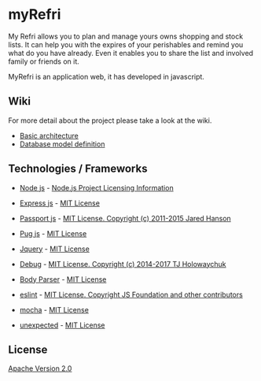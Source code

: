 # myRefri

My Refri allows you to plan and manage yours owns shopping and stock lists. It can help you with the expires of your perishables and remind you what do you have already. Even it enables you to share the list and involved family or friends on it.

MyRefri is an application web, it has developed in javascript.

## Wiki
For more detail about the project please take a look at the wiki.

- [Basic architecture](https://github.com/EstefaniaGuardado/myAppJs/wiki#basic-architecture)
- [Database model definition]()

## Technologies / Frameworks
- [Node js](https://nodejs.org/en/) - [Node.js Project Licensing Information](https://raw.githubusercontent.com/nodejs/node/master/LICENSE)
- [Express js](http://expressjs.com/) - [MIT License](https://github.com/expressjs/express/blob/master/LICENSE)
- [Passport js](http://www.passportjs.org/) - [MIT License. Copyright (c) 2011-2015 Jared Hanson](https://github.com/jaredhanson/passport#license)
- [Pug js](https://pugjs.org/api/getting-started.html) - [MIT License](https://github.com/pugjs/pug#license)
- [Jquery](https://github.com/jquery/jquery) - [MIT License](https://github.com/jquery/jquery/blob/master/LICENSE.txt )
- [Debug](https://github.com/visionmedia/debug) - [MIT License. Copyright (c) 2014-2017 TJ Holowaychuk](https://github.com/visionmedia/debug#license)
- [Body Parser](https://github.com/expressjs/body-parser) - [MIT License](https://github.com/expressjs/body-parser#license)

- [eslint](https://eslint.org/) - [MIT License. Copyright JS Foundation and other contributors](https://github.com/eslint/eslint#license)
- [mocha](https://mochajs.org/) - [MIT License](https://github.com/mochajs/mocha#license)
- [unexpected](http://unexpected.js.org/) - [MIT License](https://github.com/unexpectedjs/unexpected/blob/master/LICENSE)

## License
[Apache Version 2.0](https://github.com/EstefaniaGuardado/myAppJs/blob/develop/LICENSE)